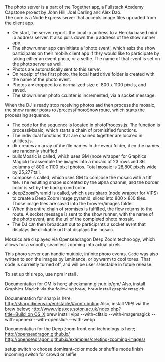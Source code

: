 The photo server is a part of the Together app, a Fullstack Academy Capstone project by John Hill, Joel Darling and Alex Dao.  
The core is a Node Express server that accepts image files uploaded from the client app.  
- On start, the server reports the local ip address to a Heroku based mini ip address server. It also pulls down the ip address of the show runner app.
- The show runner app can initiate a 'photo event', which asks the show participants on their mobile client app if they would like to participate by taking either an event photo, or a selfie.  The name of that event is set on the photo server as well.
- Photos are automatically sent to this server.
- On receipt of the first photo, the local hard drive folder is created with the name of the photo event.
- Photos are cropped to a normalized size of 800 x 1100 pixels, and saved.
- The show runner photo counter is incremented, via a socket message.  

When the DJ is ready stop receiving photos and then process the mosaic, the show runner posts to /processPhotoShow route, which starts the processing sequence.
- The code for the sequence is located in photoProcess.js.  The function is processMosaic, which starts a chain of promisified functions.
- The individual functions that are chained together are located in utilities.js.
- dir creates an array of the file names in the event folder, then the names are randomly shuffled
- buildMosaic is called, which uses GM (node wrapper for Graphics Magick) to assemble the images into a mosaic of 23 rows and 36 columns of 800 x 1100 pixel photos. Total mosaic is 28,800 pixels wide by 25,277 tall.
- compose is called, which uses GM to compose the mosaic with a tiff file.  The resulting shape is created by the alpha channel, and the border color is set by the background color.
- deepZoomPyramid is called, which uses sharp (node wrapper for VIPS) to create a Deep Zoom image pyramid, sliced into 800 x 800 tiles.  Those image tiles are saved into the browser/images folder.
- When this entire chain of promises is fulfillled, the flow returns to the route.  A socket message is sent to the show runner, with the name of the photo event, and the url of the completed photo mosaic.
-  The DJ can then broadcast out to participants a socket event that displays the clickable url that displays the mosaic.

Mosaics are displayed via Openseadragon Deep Zoom technology, which allows for a smooth, seamless zooming into actual pixels.

This photo server can handle multiple, infinite photo events.
Code was also written to sort the images by luminance, or by warm to cool tones.  That code is currently turned off, and will be user selectable in future release.



To set up this repo, use npm install .  

Documentation for GM is here;
aheckmann.github.io/gm/
Also, install Graphics Magick via the following brew;
brew install graphicsmagick


Documentation for sharp is here;
http://sharp.dimens.io/en/stable/#contributing
Also, install VIPS via the brew below;
http://www.vips.ecs.soton.ac.uk/index.php?title=Build_on_OS_X
brew install vips --with-cfitsio --with-imagemagick --with-openexr --with-openslide --with-webp

Documentation for the Deep Zoom front end technology is here;
http://openseadragon.github.io/
http://openseadragon.github.io/examples/creating-zooming-images/


setup switch to choose dominant-color mode or shuffle mode
finish incoming switch for crowd or selfie
